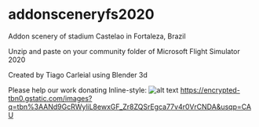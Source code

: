 # addonsceneryfs2020 

Addon scenery of stadium Castelao in Fortaleza, Brazil

Unzip and paste on your community folder of Microsoft Flight Simulator 2020

Created by Tiago Carleial using Blender 3d

Please help our work donating 
Inline-style: 
![alt text](https://ps.w.org/button-paypal-donation/assets/icon-256x256.jpg?rev=1682981 "Logo Title Text 1")
https://encrypted-tbn0.gstatic.com/images?q=tbn%3AANd9GcRWyliL8ewxGF_Zr8ZQSrEgca77v4r0VrCNDA&usqp=CAU

